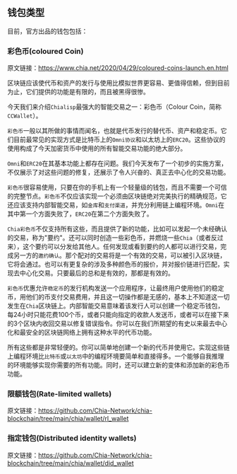## 钱包类型

目前，官方出品的钱包包括：
### 彩色币(coloured Coin)
原文链接：https://www.chia.net/2020/04/29/coloured-coins-launch.en.html

区块链应该使代币和资产的发行与使用比模拟世界更容易、更值得信赖，但到目前为止，它们提供的功能是有限的，而且被黑得很惨。

今天我们来介绍`Chialisp`最强大的智能交易之一：彩色币（Colour Coin，简称 `CCWallet`）。

`彩色币`一般以其所做的事情而闻名，也就是代币发行的替代币、资产和稳定币。它们目前最常见的实现方式是比特币上的`Omni协议`和以太坊上的`ERC20`。这些协议的使用构成了今天加密货币中使用的所有智能交易功能的绝大部分。

`Omni`和`ERC20`在其基本功能上都存在问题。我们今天发布了一个初步的实施方案，不仅展示了对这些问题的修复，还展示了令人兴奋的、真正去中心化的交易功能。

`彩色币`很容易使用，只要在你的手机上有一个轻量级的钱包，而且不需要一个可信的完整节点。`彩色币`不仅应该实现一个必须由区块链绝对完美执行的精确规范，它还应该支持内部智能交易，如`金库`和`支付渠道`，并充分利用链上编程环境。`Omni`在其中第一个方面失败了，`ERC20`在第二个方面失败了。

`Chia彩色币`不仅支持所有这些，而且提供了新的功能，比如可以发起一个未经确认的交易，称为"要约"。还可以同时创造一些彩色币，并燃烧一些`Chia`（或者反过来），这个要约可以分发给其他人。任何发现或看到要约的人都可以进行交易，完成另一方的`邀约确认`。那个配对的交易将是一个有效的交易，可以被引入区块链，它将会通过。也可以有更复杂的涉及多种颜色币的报价，并对报价链进行匹配，实现去中心化交易。只要最后的总和是有效的，那都是有效的。

`彩色币`优惠允许`稳定币`的发行机构发送一个应用程序，让最终用户使用他们的稳定币，用他们的币支付交易费用，并且这一切操作都是无感的，基本上不知道这一切发生在`Chia`区块链上。内部智能交易意味着该发行人可以创建一个稳定币钱包，每24小时只能花费100个币，或者只能向指定的收款人发送币，或者可以在接下来的3个区块内收回交易以修复错误指令。你可以在我们所期望的有史以来最去中心化和最安全的区块链网络上拥有这种水平的代币功能。

所有这些都是非常轻便的。你可以简单地创建一个新的代币并使用它。实现这些链上编程环境比`比特币`或`以太坊`中的编程环境要简单和直接得多。一个能够自我推理的环境能够实现你需要的所有功能。同时，还可以建立新的变体和添加新的彩色币功能。

### 限额钱包(Rate-limited wallets)

原文链接：https://github.com/Chia-Network/chia-blockchain/tree/main/chia/wallet/rl_wallet

### 指定钱包(Distributed identity wallets)

原文链接：https://github.com/Chia-Network/chia-blockchain/tree/main/chia/wallet/did_wallet